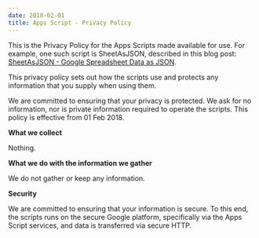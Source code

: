 ```yaml
---
date: 2018-02-01
title: Apps Script - Privacy Policy
---
```


This is the Privacy Policy for the Apps Scripts made available for use. For example, one such script is SheetAsJSON, described in this blog post: [SheetAsJSON - Google Spreadsheet Data as JSON](/blog/posts/2013/10/04/sheetasjson-google-spreadsheet-data-as-json/).

This privacy policy sets out how the scripts use and protects any information that you supply when using them.

We are committed to ensuring that your privacy is protected. We ask for no information, nor is private information required to operate the scripts. This policy is effective from 01 Feb 2018.

**What we collect**

Nothing.

**What we do with the information we gather**

We do not gather or keep any information.

**Security**

We are committed to ensuring that your information is secure. To this end, the scripts runs on the secure Google platform, specifically via the Apps Script services, and data is transferred via secure HTTP.
